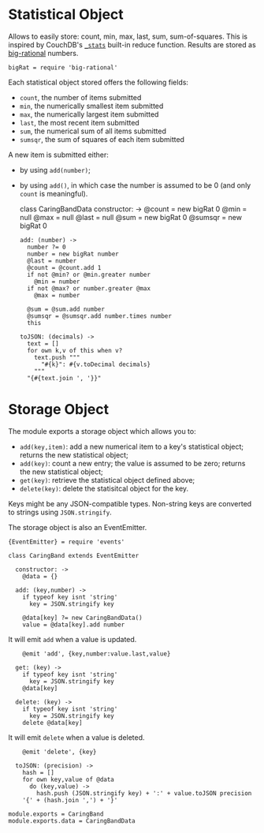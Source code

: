 Statistical Object
==================

Allows to easily store: count, min, max, last, sum, sum-of-squares.
This is inspired by CouchDB's [`_stats`](https://wiki.apache.org/couchdb/Built-In_Reduce_Functions#A_stats) built-in reduce function.
Results are stored as [big-rational](https://github.com/peterolson/BigRational.js) numbers.

    bigRat = require 'big-rational'

Each statistical object stored offers the following fields:
- `count`, the number of items submitted
- `min`, the numerically smallest item submitted
- `max`, the numerically largest item submitted
- `last`, the most recent item submitted
- `sum`, the numerical sum of all items submitted
- `sumsqr`, the sum of squares of each item submitted

A new item is submitted either:
- by using `add(number)`;
- by using `add()`, in which case the number is assumed to be 0 (and only `count` is meaningful).

    class CaringBandData
      constructor: ->
        @count = new bigRat 0
        @min = null
        @max = null
        @last = null
        @sum = new bigRat 0
        @sumsqr = new bigRat 0

      add: (number) ->
        number ?= 0
        number = new bigRat number
        @last = number
        @count = @count.add 1
        if not @min? or @min.greater number
          @min = number
        if not @max? or number.greater @max
          @max = number

        @sum = @sum.add number
        @sumsqr = @sumsqr.add number.times number
        this

      toJSON: (decimals) ->
        text = []
        for own k,v of this when v?
          text.push """
            "#{k}": #{v.toDecimal decimals}
          """
        "{#{text.join ', '}}"

Storage Object
==============

The module exports a storage object which allows you to:
- `add(key,item)`: add a new numerical item to a key's statistical object; returns the new statistical object;
- `add(key)`: count a new entry; the value is assumed to be zero; returns the new statistical object;
- `get(key)`: retrieve the statistical object defined above;
- `delete(key)`: delete the statisitcal object for the key.

Keys might be any JSON-compatible types. Non-string keys are converted to strings using `JSON.stringify`.

The storage object is also an EventEmitter.

    {EventEmitter} = require 'events'

    class CaringBand extends EventEmitter

      constructor: ->
        @data = {}

      add: (key,number) ->
        if typeof key isnt 'string'
          key = JSON.stringify key

        @data[key] ?= new CaringBandData()
        value = @data[key].add number

It will emit `add` when a value is updated.

        @emit 'add', {key,number:value.last,value}

      get: (key) ->
        if typeof key isnt 'string'
          key = JSON.stringify key
        @data[key]

      delete: (key) ->
        if typeof key isnt 'string'
          key = JSON.stringify key
        delete @data[key]

It will emit `delete` when a value is deleted.

        @emit 'delete', {key}

      toJSON: (precision) ->
        hash = []
        for own key,value of @data
          do (key,value) ->
            hash.push (JSON.stringify key) + ':' + value.toJSON precision
        '{' + (hash.join ',') + '}'

    module.exports = CaringBand
    module.exports.data = CaringBandData
